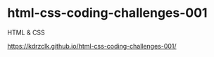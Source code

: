 # html-css-coding-challenges-001

HTML & CSS 

https://kdrzclk.github.io/html-css-coding-challenges-001/
